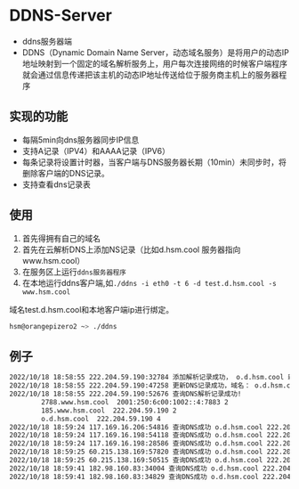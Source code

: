 # DDNS-Server

- ddns服务器端
- DDNS（Dynamic Domain Name Server，动态域名服务）是将用户的动态IP地址映射到一个固定的域名解析服务上，用户每次连接网络的时候客户端程序就会通过信息传递把该主机的动态IP地址传送给位于服务商主机上的服务器程序
  
## 实现的功能

- 每隔5min向dns服务器同步IP信息
- 支持A记录（IPV4）和AAAA记录（IPV6）
- 每条记录将设置计时器，当客户端与DNS服务器长期（10min）未同步时，将删除客户端的DNS记录。
- 支持查看dns记录表

## 使用
1. 首先得拥有自己的域名
2. 首先在云解析DNS上添加NS记录（比如d.hsm.cool 服务器指向www.hsm.cool）
3. 在服务区上运行`ddns服务器程序`
4. 在本地运行ddns客户端,如`./ddns -i eth0 -t 6 -d test.d.hsm.cool -s www.hsm.cool`

域名test.d.hsm.cool和本地客户端ip进行绑定。

``` bash
hsm@orangepizero2 ~> ./ddns 
```

## 例子
``` bash
2022/10/18 18:58:55 222.204.59.190:32784 添加解析记录成功， o.d.hsm.cool 新IP: 222.204.59.190
2022/10/18 18:58:55 222.204.59.190:47258 更新DNS记录成功，域名： o.d.hsm.cool 新IP: 222.204.59.190
2022/10/18 18:58:55 222.204.59.190:52676 查询DNS解析记录成功!
		2788.www.hsm.cool  2001:250:6c00:1002::4:7883 2
		185.www.hsm.cool  222.204.59.190 2
		o.d.hsm.cool  222.204.59.190 4
2022/10/18 18:59:24 117.169.16.206:54816 查询DNS成功 o.d.hsm.cool 222.204.59.190
2022/10/18 18:59:24 117.169.16.198:54118 查询DNS成功 o.d.hsm.cool 222.204.59.190
2022/10/18 18:59:24 117.169.16.198:28586 查询DNS成功 o.d.hsm.cool 222.204.59.190
2022/10/18 18:59:25 60.215.138.169:57820 查询DNS成功 o.d.hsm.cool 222.204.59.190
2022/10/18 18:59:25 60.215.138.169:50515 查询DNS成功 o.d.hsm.cool 222.204.59.190
2022/10/18 18:59:41 182.98.160.83:34004 查询DNS成功 o.d.hsm.cool 222.204.59.190
2022/10/18 18:59:41 182.98.160.83:34829 查询DNS成功 o.d.hsm.cool 222.204.59.190
```
